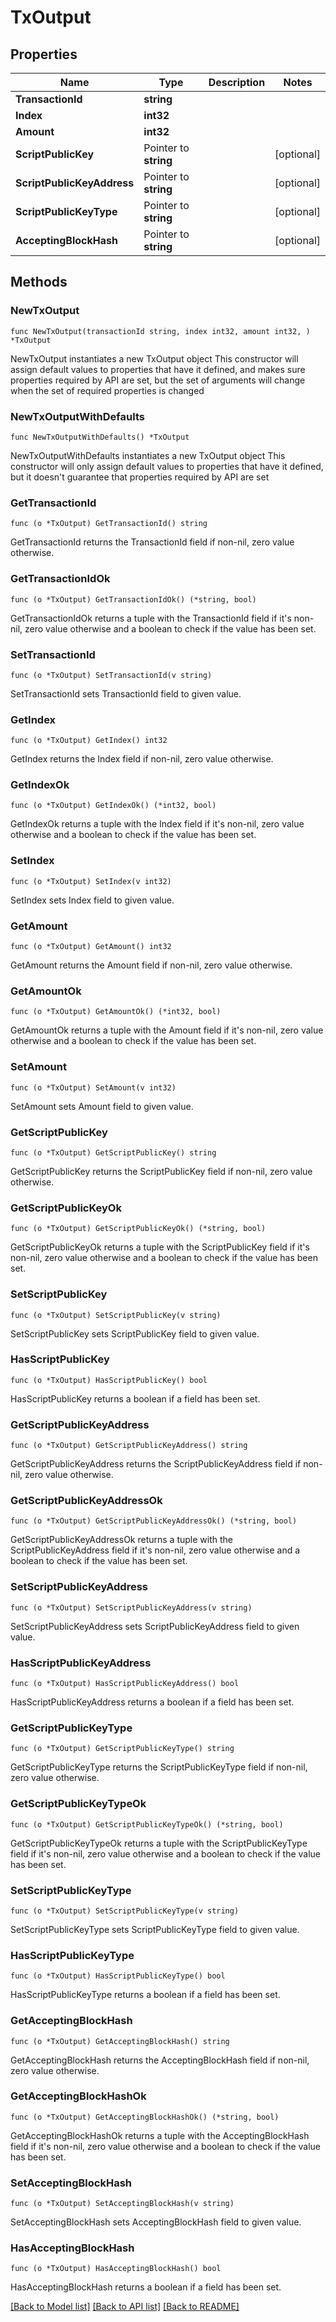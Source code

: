 # TxOutput

## Properties

Name | Type | Description | Notes
------------ | ------------- | ------------- | -------------
**TransactionId** | **string** |  | 
**Index** | **int32** |  | 
**Amount** | **int32** |  | 
**ScriptPublicKey** | Pointer to **string** |  | [optional] 
**ScriptPublicKeyAddress** | Pointer to **string** |  | [optional] 
**ScriptPublicKeyType** | Pointer to **string** |  | [optional] 
**AcceptingBlockHash** | Pointer to **string** |  | [optional] 

## Methods

### NewTxOutput

`func NewTxOutput(transactionId string, index int32, amount int32, ) *TxOutput`

NewTxOutput instantiates a new TxOutput object
This constructor will assign default values to properties that have it defined,
and makes sure properties required by API are set, but the set of arguments
will change when the set of required properties is changed

### NewTxOutputWithDefaults

`func NewTxOutputWithDefaults() *TxOutput`

NewTxOutputWithDefaults instantiates a new TxOutput object
This constructor will only assign default values to properties that have it defined,
but it doesn't guarantee that properties required by API are set

### GetTransactionId

`func (o *TxOutput) GetTransactionId() string`

GetTransactionId returns the TransactionId field if non-nil, zero value otherwise.

### GetTransactionIdOk

`func (o *TxOutput) GetTransactionIdOk() (*string, bool)`

GetTransactionIdOk returns a tuple with the TransactionId field if it's non-nil, zero value otherwise
and a boolean to check if the value has been set.

### SetTransactionId

`func (o *TxOutput) SetTransactionId(v string)`

SetTransactionId sets TransactionId field to given value.


### GetIndex

`func (o *TxOutput) GetIndex() int32`

GetIndex returns the Index field if non-nil, zero value otherwise.

### GetIndexOk

`func (o *TxOutput) GetIndexOk() (*int32, bool)`

GetIndexOk returns a tuple with the Index field if it's non-nil, zero value otherwise
and a boolean to check if the value has been set.

### SetIndex

`func (o *TxOutput) SetIndex(v int32)`

SetIndex sets Index field to given value.


### GetAmount

`func (o *TxOutput) GetAmount() int32`

GetAmount returns the Amount field if non-nil, zero value otherwise.

### GetAmountOk

`func (o *TxOutput) GetAmountOk() (*int32, bool)`

GetAmountOk returns a tuple with the Amount field if it's non-nil, zero value otherwise
and a boolean to check if the value has been set.

### SetAmount

`func (o *TxOutput) SetAmount(v int32)`

SetAmount sets Amount field to given value.


### GetScriptPublicKey

`func (o *TxOutput) GetScriptPublicKey() string`

GetScriptPublicKey returns the ScriptPublicKey field if non-nil, zero value otherwise.

### GetScriptPublicKeyOk

`func (o *TxOutput) GetScriptPublicKeyOk() (*string, bool)`

GetScriptPublicKeyOk returns a tuple with the ScriptPublicKey field if it's non-nil, zero value otherwise
and a boolean to check if the value has been set.

### SetScriptPublicKey

`func (o *TxOutput) SetScriptPublicKey(v string)`

SetScriptPublicKey sets ScriptPublicKey field to given value.

### HasScriptPublicKey

`func (o *TxOutput) HasScriptPublicKey() bool`

HasScriptPublicKey returns a boolean if a field has been set.

### GetScriptPublicKeyAddress

`func (o *TxOutput) GetScriptPublicKeyAddress() string`

GetScriptPublicKeyAddress returns the ScriptPublicKeyAddress field if non-nil, zero value otherwise.

### GetScriptPublicKeyAddressOk

`func (o *TxOutput) GetScriptPublicKeyAddressOk() (*string, bool)`

GetScriptPublicKeyAddressOk returns a tuple with the ScriptPublicKeyAddress field if it's non-nil, zero value otherwise
and a boolean to check if the value has been set.

### SetScriptPublicKeyAddress

`func (o *TxOutput) SetScriptPublicKeyAddress(v string)`

SetScriptPublicKeyAddress sets ScriptPublicKeyAddress field to given value.

### HasScriptPublicKeyAddress

`func (o *TxOutput) HasScriptPublicKeyAddress() bool`

HasScriptPublicKeyAddress returns a boolean if a field has been set.

### GetScriptPublicKeyType

`func (o *TxOutput) GetScriptPublicKeyType() string`

GetScriptPublicKeyType returns the ScriptPublicKeyType field if non-nil, zero value otherwise.

### GetScriptPublicKeyTypeOk

`func (o *TxOutput) GetScriptPublicKeyTypeOk() (*string, bool)`

GetScriptPublicKeyTypeOk returns a tuple with the ScriptPublicKeyType field if it's non-nil, zero value otherwise
and a boolean to check if the value has been set.

### SetScriptPublicKeyType

`func (o *TxOutput) SetScriptPublicKeyType(v string)`

SetScriptPublicKeyType sets ScriptPublicKeyType field to given value.

### HasScriptPublicKeyType

`func (o *TxOutput) HasScriptPublicKeyType() bool`

HasScriptPublicKeyType returns a boolean if a field has been set.

### GetAcceptingBlockHash

`func (o *TxOutput) GetAcceptingBlockHash() string`

GetAcceptingBlockHash returns the AcceptingBlockHash field if non-nil, zero value otherwise.

### GetAcceptingBlockHashOk

`func (o *TxOutput) GetAcceptingBlockHashOk() (*string, bool)`

GetAcceptingBlockHashOk returns a tuple with the AcceptingBlockHash field if it's non-nil, zero value otherwise
and a boolean to check if the value has been set.

### SetAcceptingBlockHash

`func (o *TxOutput) SetAcceptingBlockHash(v string)`

SetAcceptingBlockHash sets AcceptingBlockHash field to given value.

### HasAcceptingBlockHash

`func (o *TxOutput) HasAcceptingBlockHash() bool`

HasAcceptingBlockHash returns a boolean if a field has been set.


[[Back to Model list]](../README.md#documentation-for-models) [[Back to API list]](../README.md#documentation-for-api-endpoints) [[Back to README]](../README.md)


